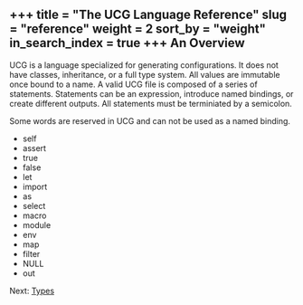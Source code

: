 +++
title = "The UCG Language Reference"
slug = "reference"
weight = 2
sort_by = "weight"
in_search_index = true
+++
An Overview
-----------

UCG is a language specialized for generating configurations. It does not have classes,
inheritance, or a full type system. All values are immutable once bound to
a name. A valid UCG file is composed of a series of statements. Statements can be
an expression, introduce named bindings, or create different outputs. All statements
must be terminiated by a semicolon.

Some words are reserved in UCG and can not be used as a named binding.

 
* self
* assert
* true
* false
* let
* import
* as
* select
* macro
* module
* env
* map
* filter
* NULL
* out

Next: <a href="types">Types</a>